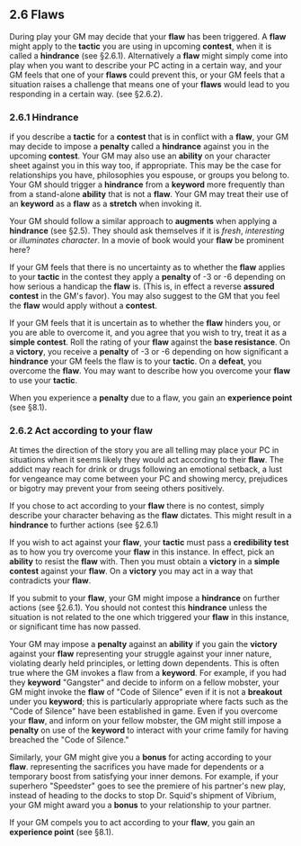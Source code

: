 ## 2.6 Flaws

During play your GM may decide that your **flaw** has been triggered. A **flaw** might apply to the **tactic** you are using in upcoming **contest**, when it is called a **hindrance** (see §2.6.1). Alternatively a **flaw** might simply come into play when you want to describe your PC acting in a certain way, and your GM feels that one of your **flaws** could prevent this, or your GM feels that a situation raises a challenge that means one of your **flaws** would lead to you responding in a certain way. (see §2.6.2).

### 2.6.1 Hindrance

if you describe a **tactic** for a **contest** that is in conflict with a **flaw**, your GM may decide to impose a **penalty** called a **hindrance** against you in the upcoming **contest**. Your GM may also use an **ability** on your character sheet against you in this way too, if appropriate. This may be the case for relationships you have, philosophies you espouse, or groups you belong to. Your GM should trigger a **hindrance** from a **keyword** more frequently than from a stand-alone **ability** that is not a **flaw**. Your GM may treat their use of an **keyword** as a **flaw** as a **stretch** when invoking it.

Your GM should follow a similar approach to **augments** when applying a **hindrance** (see §2.5). They should ask themselves if it is *fresh*, *interesting* or *illuminates character*. In a movie of book would your **flaw** be prominent here?

If your GM feels that there is no uncertainty as to whether the **flaw** applies to your **tactic** in the contest they apply a **penalty** of -3 or -6 depending on how serious a handicap the **flaw** is. (This is, in effect a reverse **assured contest** in the GM's favor). You may also suggest to the GM that you feel the **flaw** would apply without a **contest**.

If your GM feels that it is uncertain as to whether the **flaw** hinders you, or you are able to overcome it, and you agree that you wish to try, treat it as a **simple contest**. Roll the rating of your **flaw** against the **base resistance**. On a **victory**, you receive a **penalty** of -3 or -6 depending on how significant a **hindrance** your GM feels the flaw is to your **tactic**. On a **defeat**, you overcome the **flaw**. You may want to describe how you overcome your **flaw** to use your **tactic**.

When you experience a **penalty** due to a flaw, you gain an **experience point** (see §8.1).

### 2.6.2 Act according to your flaw

At times the direction of the story you are all telling may place your PC in situations when it seems likely they would act according to their **flaw**. The addict may reach for drink or drugs following an emotional setback, a lust for vengeance may come between your PC and showing mercy, prejudices or bigotry may prevent your from seeing others positively.  

If you chose to act according to your **flaw** there is no contest, simply describe your character behaving as the **flaw** dictates. This might result in a **hindrance** to further actions (see §2.6.1)

If you wish to act against your **flaw**, your **tactic** must pass a **credibility test** as to how you try overcome your **flaw** in this instance. In effect, pick an **ability** to resist the **flaw** with. Then you must obtain a **victory** in a **simple contest** against your **flaw**. On a **victory** you may act in a way that contradicts your **flaw**.

If you submit to your **flaw**, your GM might impose a **hindrance** on further actions (see §2.6.1). You should not contest this **hindrance** unless the situation is not related to the one which triggered your **flaw** in this instance, or significant time has now passed.

Your GM may impose a **penalty** against an **ability** if you gain the **victory** against your **flaw** representing your struggle against your inner nature, violating dearly held principles, or letting down dependents. This is often true where the GM invokes a flaw from a **keyword**. For example, if you had they **keyword** "Gangster" and decide to inform on a fellow mobster, your GM might invoke the **flaw** of "Code of Silence" even if it is not a **breakout** under you **keyword**; this is particularly appropriate where facts such as the "Code of Silence" have been established in game. Even if you overcome your **flaw**, and inform on your fellow mobster, the GM might still impose a **penalty** on use of the **keyword** to interact with your crime family for having breached the "Code of Silence."
 
Similarly, your GM might give you a **bonus** for acting according to your **flaw**. representing the sacrifices you have made for dependents or a temporary boost from satisfying your inner demons. For example, if your superhero "Speedster" goes to see the premiere of his partner's new play, instead of heading to the docks to stop Dr. Squid's shipment of Vibrium, your GM might award you a **bonus** to your relationship to your partner.

If your GM compels you to act according to your **flaw**, you gain an **experience point** (see §8.1).

